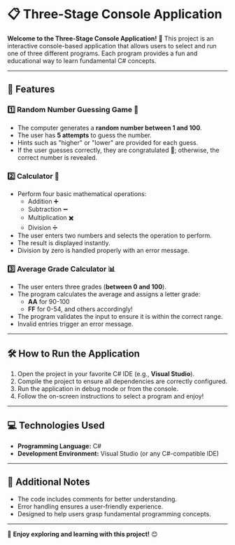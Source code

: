 # 📋 Three-Stage Console Application  

**Welcome to the Three-Stage Console Application!** 🚀 This project is an interactive console-based application that allows users to select and run one of three different programs. Each program provides a fun and educational way to learn fundamental C# concepts.  

---  

## 🌟 Features  

### 1️⃣ Random Number Guessing Game 🎲  
- The computer generates a **random number between 1 and 100**.  
- The user has **5 attempts** to guess the number.  
- Hints such as "higher" or "lower" are provided for each guess.  
- If the user guesses correctly, they are congratulated 🎉; otherwise, the correct number is revealed.  

### 2️⃣ Calculator 🧮  
- Perform four basic mathematical operations:  
  - Addition ➕  
  - Subtraction ➖  
  - Multiplication ✖️  
  - Division ➗  
- The user enters two numbers and selects the operation to perform.  
- The result is displayed instantly.  
- Division by zero is handled properly with an error message.  

### 3️⃣ Average Grade Calculator 📊  
- The user enters three grades (**between 0 and 100**).  
- The program calculates the average and assigns a letter grade:  
  - **AA** for 90-100  
  - **FF** for 0-54, and others accordingly!  
- The program validates the input to ensure it is within the correct range.  
- Invalid entries trigger an error message.  

---  

## 🛠️ How to Run the Application  

1. Open the project in your favorite C# IDE (e.g., **Visual Studio**).  
2. Compile the project to ensure all dependencies are correctly configured.  
3. Run the application in debug mode or from the console.  
4. Follow the on-screen instructions to select a program and enjoy!  

---  

## 💻 Technologies Used  

- **Programming Language:** C#  
- **Development Environment:** Visual Studio (or any C#-compatible IDE)  

---  

## 🔗 Additional Notes  

- The code includes comments for better understanding.  
- Error handling ensures a user-friendly experience.  
- Designed to help users grasp fundamental programming concepts.  

---  

🎉 **Enjoy exploring and learning with this project!** 😊  
